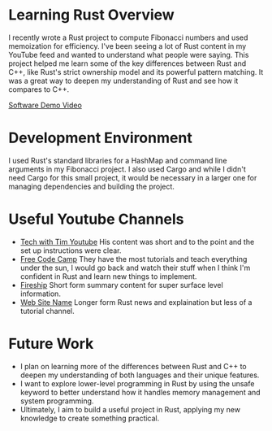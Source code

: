 # Learning Rust Overview

I recently wrote a Rust project to compute Fibonacci numbers and used memoization for efficiency. I've been seeing a lot of Rust content in my YouTube feed and wanted to understand what people were saying. This project helped me learn some of the key differences between Rust and C++, like Rust's strict ownership model and its powerful pattern matching. It was a great way to deepen my understanding of Rust and see how it compares to C++.

[Software Demo Video](https://youtu.be/UNg_a6_all8)

# Development Environment

I used Rust's standard libraries for a HashMap and command line arguments in my Fibonacci project. I also used Cargo and while I didn't need Cargo for this small project, it would be necessary in a larger one for managing dependencies and building the project.

# Useful Youtube Channels

- [Tech with Tim Youtube](https://www.youtube.com/watch?v=T_KrYLW4jw8&list=PLbqMcQhGwVS1kssin2vOrzK3pPD7e-eeX&index=8) His content was short and to the point and the set up instructions were clear.
- [Free Code Camp](https://www.youtube.com/@freecodecamp) They have the most tutorials and teach everything under the sun, I would go back and watch their stuff when I think I'm confident in Rust and learn new things to implement.
- [Fireship](https://www.youtube.com/@Fireship) Short form summary content for super surface level information.
- [Web Site Name](https://www.youtube.com/@NoBoilerplate) Longer form Rust news and explaination but less of a tutorial channel.

# Future Work

- I plan on learning more of the differences between Rust and C++ to deepen my understanding of both languages and their unique features.
- I want to explore lower-level programming in Rust by using the unsafe keyword to better understand how it handles memory management and system programming.
- Ultimately, I aim to build a useful project in Rust, applying my new knowledge to create something practical.